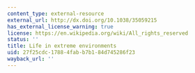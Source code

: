 ```yaml
---
content_type: external-resource
external_url: http://dx.doi.org/10.1038/35059215
has_external_license_warning: true
license: https://en.wikipedia.org/wiki/All_rights_reserved
status: ''
title: Life in extreme environments
uid: 27f25cdc-1788-4fab-b7b1-84d745286f23
wayback_url: ''
---
```

